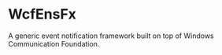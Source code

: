 # WcfEnsFx
A generic event notification framework built on top of Windows Communication Foundation.
